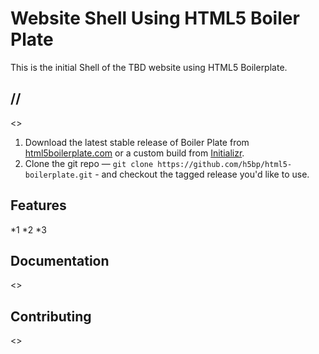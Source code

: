 # Website Shell Using HTML5 Boiler Plate

This is the initial Shell of the TBD website using HTML5 Boilerplate. 


## //

<>

1. Download the latest stable release of Boiler Plate from
   [html5boilerplate.com](http://html5boilerplate.com/) or a custom build from
   [Initializr](http://www.initializr.com).
2. Clone the git repo — `git clone
   https://github.com/h5bp/html5-boilerplate.git` - and checkout the tagged
   release you'd like to use.


## Features

*1
*2
*3


## Documentation

<>


## Contributing

<>
